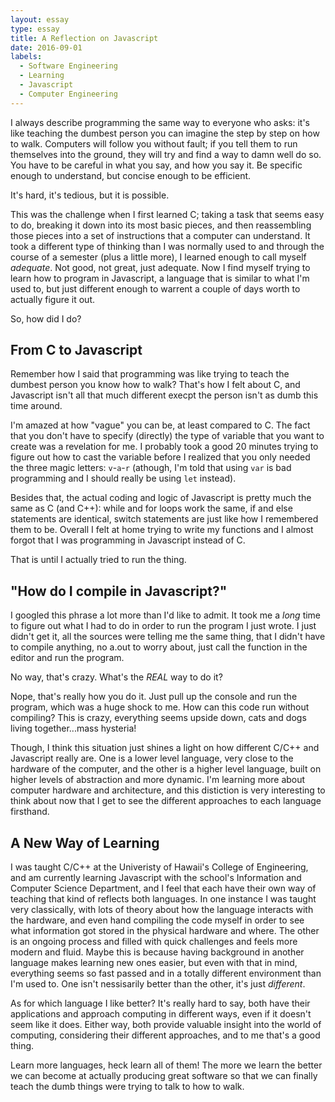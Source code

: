```yaml
---
layout: essay
type: essay
title: A Reflection on Javascript
date: 2016-09-01
labels:
  - Software Engineering
  - Learning
  - Javascript
  - Computer Engineering
---
```


I always describe programming the same way to everyone who asks: it's like teaching the dumbest person you can imagine the step by step on how to walk. Computers will follow you without fault; if you tell them to run themselves into the ground, they will try and find a way to damn well do so. You have to be careful in what you say, and how you say it. Be specific enough to understand, but concise enough to be efficient.

It's hard, it's tedious, but it is possible.

This was the challenge when I first learned C; taking a task that seems easy to do, breaking it down into its most basic pieces, and then reassembling those pieces into a set of instructions that a computer can understand. It took a different type of thinking than I was normally used to and through the course of a semester (plus a little more), I learned enough to call myself <i>adequate</i>. Not good, not great, just adequate. Now I find myself trying to learn how to program in Javascript, a language that is similar to what I'm used to, but just different enough to warrent a couple of days worth to actually figure it out.

So, how did I do?

## From C to Javascript

Remember how I said that programming was like trying to teach the dumbest person you know how to walk? That's how I felt about C, and Javascript isn't all that much different execpt the person isn't as dumb this time around. 

I'm amazed at how "vague" you can be, at least compared to C. The fact that you don't have to specify (directly) the type of variable that you want to create was a revelation for me. I probably took a good 20 minutes trying to figure out how to cast the variable before I realized that you only needed the three magic letters: ```v```-```a```-```r``` (athough, I'm told that using ```var``` is bad programming and I should really be using ```let``` instead). 

Besides that, the actual coding and logic of Javascript is pretty much the same as C (and C++): while and for loops work the same, if and else statements are identical, switch statements are just like how I remembered them to be. Overall I felt at home trying to write my functions and I almost forgot that I was programming in Javascript instead of C.

That is until I actually tried to run the thing.

## "How do I compile in Javascript?"

I googled this phrase a lot more than I'd like to admit. It took me a <i>long</i> time to figure out what I had to do in order to run the program I just wrote. I just didn't get it, all the sources were telling me the same thing, that I didn't have to compile anything, no a.out to worry about, just call the function in the editor and run the program. 

No way, that's crazy. What's the <i>REAL</i> way to do it?

Nope, that's really how you do it. Just pull up the console and run the program, which was a huge shock to me. How can this code run without compiling? This is crazy, everything seems upside down, cats and dogs living together...mass hysteria!

Though, I think this situation just shines a light on how different C/C++ and Javascript really are. One is a lower level language, very close to the hardware of the computer, and the other is a higher level language, built on higher levels of abstraction and more dynamic. I'm learning more about computer hardware and architecture, and this distiction is very interesting to think about now that I get to see the different approaches to each language firsthand.

## A New Way of Learning

I was taught C/C++ at the Univeristy of Hawaii's College of Engineering, and am currently learning Javascript with the school's Information and Computer Science Department, and I feel that each have their own way of teaching that kind of reflects both languages. In one instance I was taught very classically, with lots of theory about how the language interacts with the hardware, and even hand compiling the code myself in order to see what information got stored in the physical hardware and where. The other is an ongoing process and filled with quick challenges and feels more modern and fluid. Maybe this is because having background in another language makes learning new ones easier, but even with that in mind, everything seems so fast passed and in a totally different environment than I'm used to. One isn't nessisarily better than the other, it's just <i>different</i>. 

As for which language I like better? It's really hard to say, both have their applications and approach computing in different ways, even if it doesn't seem like it does. Either way, both provide valuable insight into the world of computing, considering their different approaches, and to me that's a good thing. 

Learn more languages, heck learn all of them! The more we learn the better we can become at actually producing great software so that we can finally teach the dumb things were trying to talk to how to walk.



